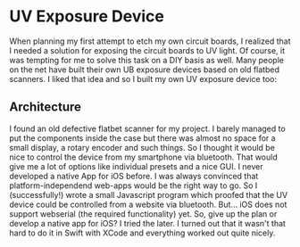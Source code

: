 # UV Exposure Device

When planning my first attempt to etch my own circuit boards, I realized that I needed a solution for exposing the circuit boards to UV light. Of course, it was tempting for me to solve this task on a DIY basis as well. Many people on the net have built their own UB exposure devices based on old flatbed scanners. I liked that idea and so I built my own UV exposure device too:

## Architecture

I found an old defective flatbet scanner for my project. I barely managed to put the components inside the case but there was almost no space for a small display, a rotary encoder and such things. So I thought it would be nice to control the device from my smartphone via bluetooth. That would give me a lot of options like individual presets and a nice GUI. I never developed a native App for iOS before. I was always convinced that platform-independend web-apps would be the right way to go. So I (successfully!) wrote a small Javascript program which proofed that the UV device could be controlled from a website via bluetooth. But... iOS does not support webserial (the required functionality) yet. So, give up the plan or develop a native app for iOS? I tried the later. I turned out that it wasn't that hard to do it in Swift with XCode and everything worked out quite nicely.
